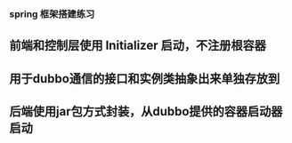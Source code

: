 ### spring 框架搭建练习

## 前端和控制层使用 Initializer 启动，不注册根容器

## 用于dubbo通信的接口和实例类抽象出来单独存放到

## 后端使用jar包方式封装，从dubbo提供的容器启动器启动
